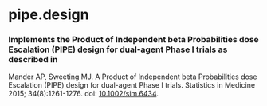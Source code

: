 # pipe.design

### Implements the Product of Independent beta Probabilities dose Escalation (PIPE) design for dual-agent Phase I trials as described in 

Mander AP, Sweeting MJ. A Product of Independent beta Probabilities dose Escalation (PIPE) design for dual-agent Phase I trials. Statistics in Medicine 2015; 34(8):1261-1276. doi: [10.1002/sim.6434](https://dx.doi.org/10.1002/sim.6434).

